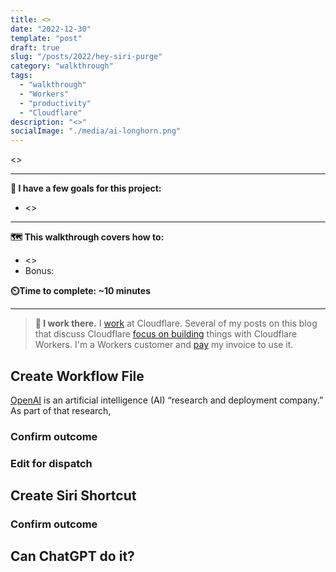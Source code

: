```yaml
---
title: <>
date: "2022-12-30"
template: "post"
draft: true
slug: "/posts/2022/hey-siri-purge"
category: "walkthrough"
tags:
  - "walkthrough"
  - "Workers"
  - "productivity"
  - "Cloudflare"
description: "<>"
socialImage: "./media/ai-longhorn.png"
---
```


<>

---

**🎯 I have a few goals for this project:**

* <>

---

**🗺️ This walkthrough covers how to:**

* <>
* Bonus: 

**⏲️Time to complete: ~10 minutes**

---

> **👔 I work there.** I [work](https://www.linkedin.com/in/samrhea/) at Cloudflare. Several of my posts on this blog that discuss Cloudflare [focus on building](https://blog.samrhea.com/tag/workers/) things with Cloudflare Workers. I'm a Workers customer and [pay](https://twitter.com/LakeAustinBlvd/status/1200380340382191617) my invoice to use it.

## Create Workflow File

[OpenAI](https://openai.com/) is an artificial intelligence (AI) “research and deployment company.” As part of that research,

### Confirm outcome

### Edit for dispatch

## Create Siri Shortcut

### Confirm outcome

## Can ChatGPT do it?